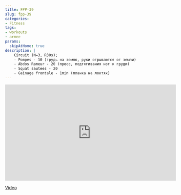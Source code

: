 ```yaml
---
title: FPP-39
slug: fpp-39
categories:
- Fitness
tags:
- workouts
- armee
params:
  skipAtHome: true
description: |
    Circuit (N=3, R30s);
    - Pompes - 10 (грудь на землю, руки отрываются от земли)
    - Abdos Rameur - 20 (пресс, подтягивания ног к груди)
    - Squat sautees - 20
    - Gainage frontale - 1min (планка на локтях)
---
```

<iframe width="560" height="315" src="https://www.youtube.com/embed/c02iOPGjzxM?si=0Oht5XT8RzZQIV20" title="YouTube video player" frameborder="0" allow="accelerometer; autoplay; clipboard-write; encrypted-media; gyroscope; picture-in-picture; web-share" allowfullscreen></iframe>

[Video](https://youtu.be/c02iOPGjzxM?si=0Oht5XT8RzZQIV20)
